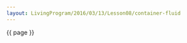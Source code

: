 ```yaml
---
layout: LivingProgram/2016/03/13/Lesson08/container-fluid
---
```

{{ page }}
<script>
d3.select('div.container-fluid').style({background: 'blue'})
</script>
